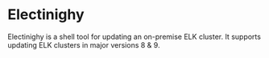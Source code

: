 # Electinighy
Electinighy is a shell tool for updating an on-premise ELK cluster. It supports updating ELK clusters in major versions 8 &amp; 9.

